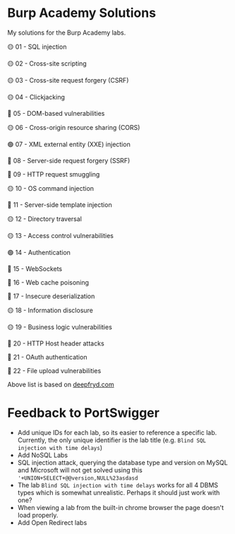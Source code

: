 # Burp Academy Solutions
My solutions for the Burp Academy labs.

🟡 01 - SQL injection

🟡 02 - Cross-site scripting

🟡 03 - Cross-site request forgery (CSRF)

🟡 04 - Clickjacking

🔴 05 - DOM-based vulnerabilities

🟡 06 - Cross-origin resource sharing (CORS)

🟢 07 - XML external entity (XXE) injection

🔴 08 - Server-side request forgery (SSRF)

🔴 09 - HTTP request smuggling

🟡 10 - OS command injection

🔴 11 - Server-side template injection

🟡 12 - Directory traversal

🟡 13 - Access control vulnerabilities

🟢 14 - Authentication

🔴 15 - WebSockets

🔴 16 - Web cache poisoning

🔴 17 - Insecure deserialization

🟡 18 - Information disclosure

🟡 19 - Business logic vulnerabilities

🔴 20 - HTTP Host header attacks

🔴 21 - OAuth authentication

🔴 22 - File upload vulnerabilities

Above list is based on [deepfryd.com](https://www.deepfryd.com/burp-academy-apprentice/)


# Feedback to PortSwigger
* Add unique IDs for each lab, so its easier to reference a specific lab. Currently, the only unique identifier is the lab title (e.g. `Blind SQL injection with time delays`)
* Add NoSQL Labs
* SQL injection attack, querying the database type and version on MySQL and Microsoft  will not get solved using this `'+UNION+SELECT+@@version,NULL%23asdasd`
* The lab `Blind SQL injection with time delays` works for all 4 DBMS types which is somewhat unrealistic. Perhaps it should just work with one?
* When viewing a lab from the built-in chrome browser the page doesn't load properly.
* Add Open Redirect labs
